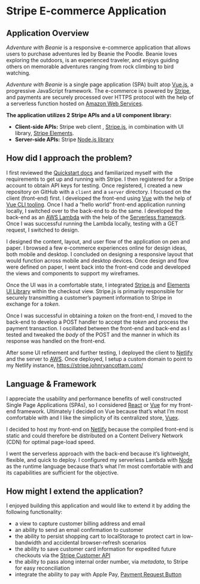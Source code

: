 # Stripe E-commerce Application

## Application Overview

_Adventure with Beanie_ is a responsive e-commerce application that allows users to purchase adventures led by Beanie the Poodle. Beanie loves exploring the outdoors, is an experienced traveler, and enjoys guiding others on memorable adventures ranging from rock climbing to bird watching.

_Adventure with Beanie_ is a single page application (SPA) built atop [Vue.js](https://vuejs.org/), a progressive JavaScript framework. The e-commerce is powered by [Stripe](https://stripe.com/), and payments are securely processed over HTTPS protocol with the help of a serverless function hosted on [Amazon Web Services](https://aws.amazon.com/).

**The application utilizes 2 Stripe APIs and a UI component library:**

- **Client-side APIs:** Stripe web client , [Stripe.js](https://stripe.com/docs/web/setup), in combination with UI library, [Stripe Elements](https://stripe.com/payments/elements).
- **Server-side APIs:** Stripe [Node.js library](https://stripe.com/docs/libraries#node)

## How did I approach the problem?

I first reviewed the [Quickstart docs](https://stripe.com/docs/development) and familiarized myself with the requirements to get up and running with Stripe. I then registered for a Stripe account to obtain API keys for testing. Once registered, I created a new repository on GitHub with a `client` and a `server` directory. I focused on the client (front-end) first. I developed the front-end using [Vue](https://vuejs.org/) with the help of [Vue CLI tooling](https://cli.vuejs.org/). Once I had a “hello world” front-end application running locally, I switched over to the back-end to do the same. I developed the back-end as an [AWS Lambda](https://aws.amazon.com/lambda/) with the help of the [Serverless framework](https://serverless.com/). Once I was successful running the Lambda locally, testing with a GET request, I switched to design.

I designed the content, layout, and user flow of the application on pen and paper. I browsed a few e-commerce experiences online for design ideas, both mobile and desktop. I concluded on designing a responsive layout that would function across mobile and desktop devices. Once design and flow were defined on paper, I went back into the front-end code and developed the views and components to support my wireframes.

Once the UI was in a comfortable state, I integrated [Stripe.js](https://stripe.com/docs/web/setup) and [Elements UI Library](https://stripe.com/payments/elements) within the checkout view. Stripe.js is primarily responsible for securely transmitting a customer’s payment information to Stripe in exchange for a _token_.

Once I was successful in obtaining a _token_ on the front-end, I moved to the back-end to develop a POST handler to accept the _token_ and process the payment transaction. I oscillated between the front-end and back-end as I tested and tweaked the _body_ of the POST and the manner in which its response was handled on the front-end.

After some UI refinement and further testing, I deployed the client to [Netlify](https://www.netlify.com/) and the server to [AWS](https://aws.amazon.com/). Once deployed, I setup a custom domain to point to my Netlify instance, https://stripe.johnryancottam.com/

## Language & Framework

I appreciate the usability and performance benefits of well constructed Single Page Applications (SPAs), so I considered [React](https://reactjs.org/) or [Vue](https://vuejs.org/) for my front-end framework. Ultimately I decided on Vue because that’s what I’m most comfortable with and I like the simplicity of its centralized store, [Vuex](https://vuex.vuejs.org/).

I decided to host my front-end on [Netlify](https://www.netlify.com/) because the compiled front-end is static and could therefore be distributed on a Content Delivery Network (CDN) for optimal page-load speed.

I went the serverless approach with the back-end because it’s lightweight, flexible, and quick to deploy. I configured my serverless Lambda with [Node](https://nodejs.org/en/) as the runtime language because that’s what I’m most comfortable with and its capabilities are sufficient for the objective.

## How might I extend the application?

I enjoyed building this application and would like to extend it by adding the following functionality:

- a view to capture customer billing address and email
- an ability to send an email confirmation to customer
- the ability to persist shopping cart to localStorage to protect cart in low-bandwidth and accidental browser-refresh scenarios
- the ability to save customer card information for expedited future checkouts via the [Stripe Customer API](https://stripe.com/docs/saving-cards)
- the ability to pass along internal order number, via _metadata_, to Stripe for easy reconciliation
- integrate the ability to pay with Apple Pay, [Payment Request Button](https://stripe.com/docs/stripe-js/elements/payment-request-button#payment-request-button-element)
